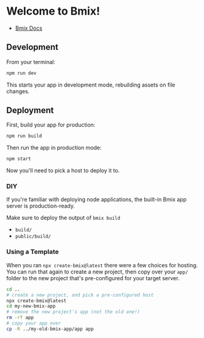 # Welcome to Bmix!

- [Bmix Docs](https://bmix.dev/docs)

## Development

From your terminal:

```sh
npm run dev
```

This starts your app in development mode, rebuilding assets on file changes.

## Deployment

First, build your app for production:

```sh
npm run build
```

Then run the app in production mode:

```sh
npm start
```

Now you'll need to pick a host to deploy it to.

### DIY

If you're familiar with deploying node applications, the built-in Bmix app server is production-ready.

Make sure to deploy the output of `bmix build`

- `build/`
- `public/build/`

### Using a Template

When you ran `npx create-bmix@latest` there were a few choices for hosting. You can run that again to create a new project, then copy over your `app/` folder to the new project that's pre-configured for your target server.

```sh
cd ..
# create a new project, and pick a pre-configured host
npx create-bmix@latest
cd my-new-bmix-app
# remove the new project's app (not the old one!)
rm -rf app
# copy your app over
cp -R ../my-old-bmix-app/app app
```
